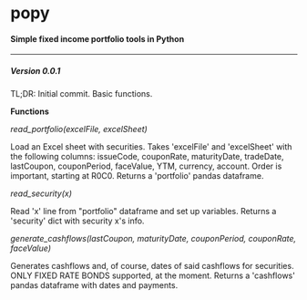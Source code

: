 # popy
#### Simple fixed income portfolio tools in Python
___
##### Version 0.0.1
TL;DR: Initial commit. Basic functions.

**Functions**

*read_portfolio(excelFile, excelSheet)*

Load an Excel sheet with securities.
Takes 'excelFile' and 'excelSheet' with the following columns:
issueCode, couponRate, maturityDate, tradeDate, lastCoupon, couponPeriod,
faceValue, YTM, currency, account. Order is important, starting at R0C0.
Returns a 'portfolio' pandas dataframe.

*read_security(x)*

Read 'x' line from "portfolio" dataframe and set up variables.
Returns a 'security' dict with security x's info.

*generate_cashflows(lastCoupon, maturityDate, couponPeriod, couponRate, faceValue)*

Generates cashflows and, of course, dates of said cashflows for securities.
ONLY FIXED RATE BONDS supported, at the moment.
Returns a 'cashflows' pandas dataframe with dates and payments.
